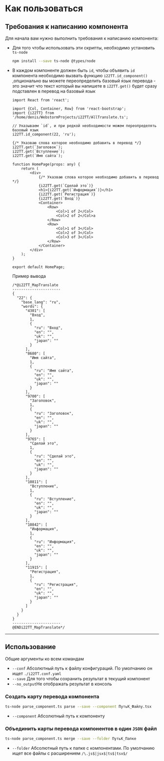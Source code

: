 # Как пользоваться

## Требования к написанию компонента

Для начала вам нужно выполнить требования к написанию компонента:

- Для того чтобы использовать эти скрипты, необходимо установить `ts-node`

  ```bash
  npm install --save ts-node @types/node
  ```

- В каждом компоненте должен быть `id`, чтобы объявить `id` компонента необходимо вызвать функцию `i22TT.id_component()`
  ,опционально вы можете переопределить базовый язык перевода - это значит что текст который вы напишете в `i22TT.get()`
  будет сразу подставлен в перевод на базовый язык

  ```tsx
  import React from 'react';
  
  import {Col, Container, Row} from 'react-bootstrap';
  import {i22TT} from '/home/denis/WebstormProjects/i22TT/AllTranslete.ts';
  
  // Указываем `id`, и при редкой необходимости можем переопределять базовый язык
  i22TT.id_component(22, 'ru');
  
  {/* Указваю слова которое необходимо добавить в перевод */}
  i22TT.get(`Заголовок`);
  i22TT.get(`Вступление`);
  i22TT.get(`Имя сайта`);
  
  function HomePage(props: any) {
      return (
          <div>
              {/* Указваю слова которое необходимо добавить в перевод */}
              {i22TT.get(`Сделай это`)}
              <h1>{i22TT.get(`Информация`)}</h1>
              {i22TT.get(`Регистрация`)}
              {i22TT.get(`Вход`)}
              <Container>
                  <Row>
                      <Col>1 of 2</Col>
                      <Col>2 of 2</Col>a
                  </Row>
                  <Row>
                      <Col>1 of 3</Col>
                      <Col>2 of 3</Col>
                      <Col>3 of 3</Col>
                  </Row>
              </Container>
          </div>
      );
  }
  
  export default HomePage;
  ```
  Пример вывода
  ```tsx  
  /*@i22TT_MapTranslate
  ----------------------
  {
    "22": {
      "base_lang": "ru",
      "words": {
        "4301": [
          "Вход",
          1,
          {
            "ru": "Вход",
            "en": "",
            "uk": "",
            "japan": ""
          }
        ],
        "8680": [
          "Имя сайта",
          1,
          {
            "ru": "Имя сайта",
            "en": "",
            "uk": "",
            "japan": ""
          }
        ],
        "9700": [
          "Заголовок",
          1,
          {
            "ru": "Заголовок",
            "en": "",
            "uk": "",
            "japan": ""
          }
        ],
        "9765": [
          "Сделай это",
          1,
          {
            "ru": "Сделай это",
            "en": "",
            "uk": "",
            "japan": ""
          }
        ],
        "10811": [
          "Вступление",
          1,
          {
            "ru": "Вступление",
            "en": "",
            "uk": "",
            "japan": ""
          }
        ],
        "10842": [
          "Информация",
          1,
          {
            "ru": "Информация",
            "en": "",
            "uk": "",
            "japan": ""
          }
        ],
        "11915": [
          "Регистрация",
          1,
          {
            "ru": "Регистрация",
            "en": "",
            "uk": "",
            "japan": ""
          }
        ]
      }
    }
  }
  ----------------------
  @ENDi22TT_MapTranslate*/
  ```

---

## Использование

Общие аргументы ко всем командам

- `--conf` Абсолютный путь к файлу конфигураций. По умолчанию он ищет `./i22TT.conf.yaml`
- `--save` Для того чтобы сохранить результат в текущий компонент
- `--no_output`Не отображать результат в консоль

### Создать карту перевода компонента

```bash
ts-node parse_component.ts parse --save --component ПутьК_Файлу.tsx 
```

- `--component` Абсолютный путь к компоненту

### Объединить карты перевода компонентов в один `JSON` файл

```bash
ts-node parse_component.ts merge --save --folder ПутьК_Папке
```

- `--folder` Абсолютный путь к папке с компонентами. По умолчанию ищет все файлы с расширением  `/\.js$|jsx$|ts$|tsx$/`

